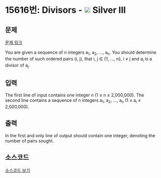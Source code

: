 # 15616번: Divisors - <img src="https://static.solved.ac/tier_small/8.svg" style="height:20px" /> Silver III

<!-- performance -->

<!-- 문제 제출 후 깃허브에 푸시를 했을 때 제출한 코드의 성능이 입력될 공간입니다.-->

<!-- end -->

## 문제

[문제 링크](https://boj.kr/15616)


<p>You are given a sequence of n&nbsp;integers a<sub>1</sub>, a<sub>2</sub>, ..., a<sub>n</sub>. You should determine the number of such ordered pairs (i, j), that i, j&nbsp;∈&nbsp;{1, ..., n}, i ≠ j&nbsp;and a<sub>i</sub>&nbsp;is a divisor of a<sub>j</sub>.</p>



## 입력


<p>The first line of input contains one integer n&nbsp;(1 ≤ n ≤ 2,000,000). The second line contains a sequence of n&nbsp;integers a<sub>1</sub>, a<sub>2</sub>, ..., a<sub>n</sub> (1 ≤ a<sub>i</sub> ≤ 2,000,000).</p>



## 출력


<p>In the first and only line of output should contain one integer, denoting the number of pairs sought.</p>



## 소스코드

[소스코드 보기](Divisors.cpp)